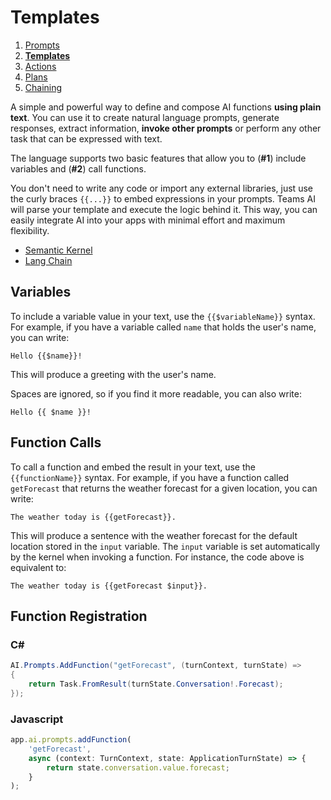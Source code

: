 # Templates

1. [Prompts](./00.PROMPTS.md)
2. [**Templates**](./01.TEMPLATES.md)
3. [Actions](./02.ACTIONS.md)
4. [Plans](./03.PLANS.md)
5. [Chaining](./04.CHAINING.md)

A simple and powerful way to
define and compose AI functions **using plain text**.
You can use it to create natural language prompts, generate responses, extract
information, **invoke other prompts** or perform any other task that can be
expressed with text.

The language supports two basic features that allow you to (**#1**) include
variables and (**#2**) call functions.

You don't need to write any code or import any external libraries, just use the
curly braces `{{...}}` to embed expressions in your prompts.
Teams AI will parse your template and execute the logic behind it.
This way, you can easily integrate AI into your apps with minimal effort and
maximum flexibility.

- [Semantic Kernel](https://learn.microsoft.com/en-us/semantic-kernel/prompt-engineering/prompt-template-syntax)
- [Lang Chain](https://python.langchain.com/docs/modules/model_io/prompts/prompt_templates/#what-is-a-prompt-template)

## Variables

To include a variable value in your text, use the `{{$variableName}}` syntax.
For example, if you have a variable called `name` that holds the user's name,
you can write:

```Hello {{$name}}!```

This will produce a greeting with the user's name.

Spaces are ignored, so if you find it more readable, you can also write:

```Hello {{ $name }}!```

## Function Calls

To call a function and embed the result in your text, use the
`{{functionName}}` syntax.
For example, if you have a function called `getForecast` that returns
the weather forecast for a given location, you can write:

```The weather today is {{getForecast}}.```

This will produce a sentence with the weather forecast for the default location
stored in the `input` variable.
The `input` variable is set automatically by the kernel when invoking a function.
For instance, the code above is equivalent to:

```The weather today is {{getForecast $input}}.```

## Function Registration

### C#

```C#
AI.Prompts.AddFunction("getForecast", (turnContext, turnState) =>
{
    return Task.FromResult(turnState.Conversation!.Forecast);
});
```

### Javascript

```typescript
app.ai.prompts.addFunction(
    'getForecast',
    async (context: TurnContext, state: ApplicationTurnState) => {
        return state.conversation.value.forecast;
    }
);
```